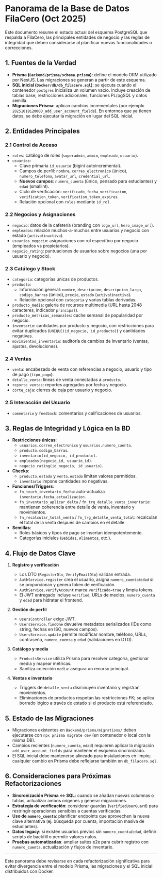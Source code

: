 # Panorama de la Base de Datos FilaCero (Oct 2025)

Este documento resume el estado actual del esquema PostgreSQL que respalda a FilaCero, las principales entidades de negocio y las reglas de integridad que deben considerarse al planificar nuevas funcionalidades o correcciones.

## 1. Fuentes de la Verdad
- **Prisma (`Backend/prisma/schema.prisma`)**: define el modelo ORM utilizado por NestJS. Las migraciones se generan a partir de este esquema.
- **SQL inicial (`Docker/db/db_filacero.sql`)**: se ejecuta cuando el contenedor `postgres` inicializa un volumen vacío. Incluye creación de tablas base, restricciones adicionales, funciones PL/pgSQL y datos semilla.
- **Migraciones Prisma**: aplican cambios incrementales (por ejemplo `20251018120000_add_user_account_fields`). En entornos que ya tienen datos, se debe ejecutar la migración en lugar del SQL inicial.

## 2. Entidades Principales
### 2.1 Control de Acceso
- `roles`: catálogo de roles (`superadmin`, `admin`, `empleado`, `usuario`).
- `usuarios`:
  - Clave primaria `id_usuario` (bigint autoincremental).
  - Campos de perfil: `nombre`, `correo_electronico` (único), `numero_telefono`, `avatar_url`, `credential_url`.
  - **Nuevos campos**: `numero_cuenta` (único, pensado para estudiantes) y `edad` (smallint).
  - Ciclo de verificación: `verificado`, `fecha_verificacion`, `verification_token`, `verification_token_expires`.
  - Relación opcional con `roles` mediante `id_rol`.

### 2.2 Negocios y Asignaciones
- `negocio`: datos de la cafetería (branding con `logo_url`, `hero_image_url`).
- `empleados`: relación muchos-a-muchos entre usuarios y negocio con estado (`activo`/`inactivo`).
- `usuarios_negocio`: asignaciones con rol específico por negocio (empleados vs propietarios).
- `negocio_rating`: puntuaciones de usuarios sobre negocios (una por usuario y negocio).

### 2.3 Catálogo y Stock
- `categoria`: categorías únicas de productos.
- `producto`:
  - Información general: `nombre`, `descripcion`, `descripcion_larga`, `codigo_barras` (único), `precio`, `estado` (`activo`/`inactivo`).
  - Relación opcional con `categoria` y varias tablas derivadas.
- `producto_media`: galería de recursos multimedia (URL hasta 2048 caracteres, indicador `principal`).
- `producto_metricas_semanales`: cache semanal de popularidad por negocio.
- `inventario`: cantidades por producto y negocio, con restricciones para evitar duplicados (`UNIQUE(id_negocio, id_producto)`) y cantidades negativas.
- `movimientos_inventario`: auditoría de cambios de inventario (ventas, ajustes, devoluciones).

### 2.4 Ventas
- `venta`: encabezado de venta con referencias a negocio, usuario y tipo de pago (`tipo_pago`).
- `detalle_venta`: líneas de venta conectadas a `producto`.
- `reporte_ventas`: reportes agregados por fecha y negocio.
- `corte_caja`: cierres de caja por usuario y negocio.

### 2.5 Interacción del Usuario
- `comentario` y `feedback`: comentarios y calificaciones de usuarios.

## 3. Reglas de Integridad y Lógica en la BD
- **Restricciones únicas**:
  - `usuarios.correo_electronico` y `usuarios.numero_cuenta`.
  - `producto.codigo_barras`.
  - `inventario(id_negocio, id_producto)`.
  - `empleados(negocio_id, usuario_id)`.
  - `negocio_rating(id_negocio, id_usuario)`.
- **Checks**:
  - `producto.estado` y `venta.estado` limitan valores permitidos.
  - `inventario` impone cantidades no negativas.
- **Funciones/Triggers**:
  - `fn_touch_inventario_fecha`: auto-actualiza `inventario.fecha_actualizacion`.
  - `fn_inventario_aplicar_delta` / `fn_trg_detalle_venta_inventario`: mantienen coherencia entre detalle de venta, inventario y movimientos.
  - `fn_recalcular_total_venta` / `fn_trg_detalle_venta_total`: recalculan el total de la venta después de cambios en el detalle.
- **Semillas**:
  - Roles básicos y tipos de pago se insertan idempotentemente.
  - Categorías iniciales (`Bebidas`, `Alimentos`, etc.).

## 4. Flujo de Datos Clave
1. **Registro y verificación**
   - Los DTO (`RegisterDto`, `VerifyEmailDto`) validan entrada.
   - `AuthService.register` crea el usuario, asigna `numero_cuenta`/`edad` si se proporcionan y genera token de verificación.
   - `AuthService.verifyAccount` marca `verificado=true` y limpia tokens.
   - El JWT entregado incluye `verified`, URLs de medios, `numero_cuenta` y `edad` para hidratar el frontend.

2. **Gestión de perfil**
   - `UsersController` exige JWT.
   - `UsersService.findOne` devuelve metadatos serializados (IDs como string, fechas en ISO, nuevos campos).
   - `UsersService.update` permite modificar nombre, teléfono, URLs, contraseña, `numero_cuenta` y `edad` (validaciones en DTO).

3. **Catálogo y media**
   - `ProductsService` utiliza Prisma para resolver categoría, gestionar media y mapear métricas.
   - Sanitiza colección `media`: asegura un recurso principal.

4. **Ventas e inventario**
   - Triggers de `detalle_venta` disminuyen inventario y registran movimientos.
   - Eliminaciones de productos respetan las restricciones FK; se aplica borrado lógico a través de estado si el producto está referenciado.

## 5. Estado de las Migraciones
- Migraciones existentes en `Backend/prisma/migrations/` deben ejecutarse con `npx prisma migrate dev` (en contenedor o local con la misma DB).
- Cambios recientes (`numero_cuenta`, `edad`) requieren aplicar la migración `add_user_account_fields` para mantener el esquema sincronizado.
- El SQL inicial debe mantenerse alineado para instalaciones en limpio; cualquier cambio en Prisma debe reflejarse también en `db_filacero.sql`.

## 6. Consideraciones para Próximas Refactorizaciones
- **Sincronización Prisma ↔ SQL**: cuando se añadan nuevas columnas o tablas, actualizar ambos orígenes y generar migraciones.
- **Estrategia de verificación**: considerar guardas (`VerifiedUserGuard`) para restringir operaciones sensibles a cuentas verificadas.
- **Uso de `numero_cuenta`**: planificar endpoints que aprovechen la nueva clave alternativa (ej. búsqueda por cuenta, importación masiva de estudiantes).
- **Datos legacy**: si existen usuarios previos sin `numero_cuenta`/`edad`, definir scripts de backfill o permitir valores nulos.
- **Pruebas automatizadas**: ampliar suites e2e para cubrir registro con `numero_cuenta`, actualización y flujos de inventario.

---
Este panorama debe revisarse en cada refactorización significativa para evitar divergencia entre el modelo Prisma, las migraciones y el SQL inicial distribuidos con Docker.
